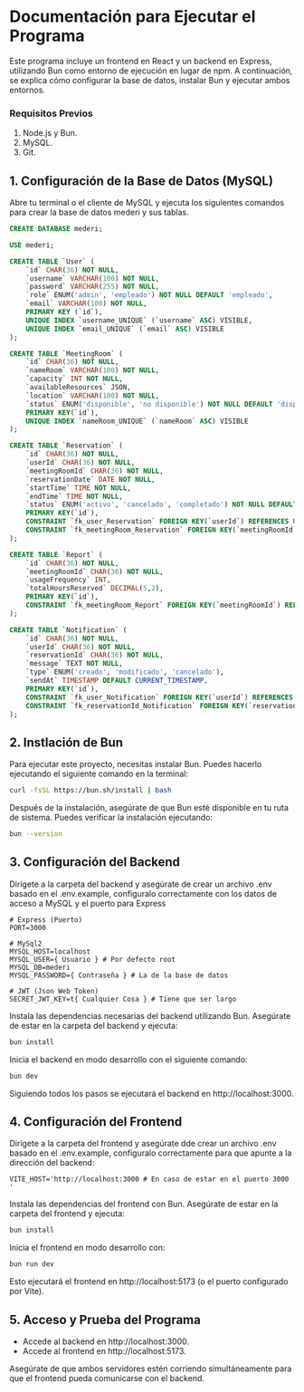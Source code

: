 # Documentación para Ejecutar el Programa

Este programa incluye un frontend en React y un backend en Express, utilizando Bun como entorno de ejecución en lugar de npm. A continuación, se explica cómo configurar la base de datos, instalar Bun y ejecutar ambos entornos.

### Requisitos Previos
1. Node.js y Bun.
2. MySQL.
3. Git.

## 1. Configuración de la Base de Datos (MySQL)
Abre tu terminal o el cliente de MySQL y ejecuta los siguientes comandos para crear la base de datos mederi y sus tablas.

```sql
CREATE DATABASE mederi;

USE mederi;

CREATE TABLE `User` (
    `id` CHAR(36) NOT NULL,
    `username` VARCHAR(100) NOT NULL,
    `password` VARCHAR(255) NOT NULL,
    `role` ENUM('admin', 'empleado') NOT NULL DEFAULT 'empleado',
    `email` VARCHAR(100) NOT NULL,
    PRIMARY KEY (`id`),
    UNIQUE INDEX `username_UNIQUE` (`username` ASC) VISIBLE,
    UNIQUE INDEX `email_UNIQUE` (`email` ASC) VISIBLE
);

CREATE TABLE `MeetingRoom` (
    `id` CHAR(36) NOT NULL,
    `nameRoom` VARCHAR(100) NOT NULL,
    `capacity` INT NOT NULL,
    `availableResources` JSON,
    `location` VARCHAR(100) NOT NULL,
    `status` ENUM('disponible', 'no disponible') NOT NULL DEFAULT 'disponible',
    PRIMARY KEY(`id`),
    UNIQUE INDEX `nameRoom_UNIQUE` (`nameRoom` ASC) VISIBLE
);

CREATE TABLE `Reservation` (
    `id` CHAR(36) NOT NULL,
    `userId` CHAR(36) NOT NULL,
    `meetingRoomId` CHAR(36) NOT NULL,
    `reservationDate` DATE NOT NULL,
    `startTime` TIME NOT NULL,
    `endTime` TIME NOT NULL,
    `status` ENUM('activo', 'cancelado', 'completado') NOT NULL DEFAULT 'activo',
    PRIMARY KEY(`id`),
    CONSTRAINT `fk_user_Reservation` FOREIGN KEY(`userId`) REFERENCES User(`id`),
    CONSTRAINT `fk_meetingRoom_Reservation` FOREIGN KEY(`meetingRoomId`) REFERENCES MeetingRoom(`id`)
);

CREATE TABLE `Report` (
    `id` CHAR(36) NOT NULL,
    `meetingRoomId` CHAR(36) NOT NULL,
    `usageFrequency` INT,
    `totalHoursReserved` DECIMAL(5,2),
    PRIMARY KEY(`id`),
    CONSTRAINT `fk_meetingRoom_Report` FOREIGN KEY(`meetingRoomId`) REFERENCES MeetingRoom(`id`)   
);

CREATE TABLE `Notification` (
    `id` CHAR(36) NOT NULL,
    `userId` CHAR(36) NOT NULL,
    `reservationId` CHAR(36) NOT NULL,
    `message` TEXT NOT NULL,
    `type` ENUM('creado', 'modificado', 'cancelado'),
    `sendAt` TIMESTAMP DEFAULT CURRENT_TIMESTAMP,
    PRIMARY KEY(`id`),
    CONSTRAINT `fk_user_Notification` FOREIGN KEY(`userId`) REFERENCES User(`id`),
    CONSTRAINT `fk_reservationId_Notification` FOREIGN KEY(`reservationId`) REFERENCES Reservation(`id`)   
);
```

## 2. Instlación de Bun
Para ejecutar este proyecto, necesitas instalar Bun. Puedes hacerlo ejecutando el siguiente comando en la terminal:

```bash
curl -fsSL https://bun.sh/install | bash
```

Después de la instalación, asegúrate de que Bun esté disponible en tu ruta de sistema. Puedes verificar la instalación ejecutando:

```bash
bun --version
```

## 3. Configuración del Backend
Dirígete a la carpeta del backend y asegúrate de crear un archivo .env basado en el .env.example, configuralo correctamente con los datos de acceso a MySQL y el puerto para Express

```plaintext
# Express (Puerto)
PORT=3000

# MySql2 
MYSQL_HOST=localhost
MYSQL_USER={ Usuario } # Por defecto root
MYSQL_DB=mederi
MYSQL_PASSWORD={ Contraseña } # La de la base de datos

# JWT (Json Web Token)
SECRET_JWT_KEY=t{ Cualquier Cosa } # Tiene que ser largo
```

Instala las dependencias necesarias del backend utilizando Bun. Asegúrate de estar en la carpeta del backend y ejecuta:

```bash
bun install
```

Inicia el backend en modo desarrollo con el siguiente comando:

```bash
bun dev
```

Siguiendo todos los pasos se ejecutará el backend en http://localhost:3000.


## 4. Configuración del Frontend
Dirígete a la carpeta del frontend y asegúrate dde crear un archivo .env basado en el .env.example, configuralo correctamente para que apunte a la dirección del backend:

```plaintext
VITE_HOST='http://localhost:3000 # En caso de estar en el puerto 3000 '
```

Instala las dependencias del frontend con Bun. Asegúrate de estar en la carpeta del frontend y ejecuta:

```bash
bun install
```

Inicia el frontend en modo desarrollo con:

```bash
bun run dev
```

Esto ejecutará el frontend en http://localhost:5173 (o el puerto configurado por Vite).


## 5. Acceso y Prueba del Programa
- Accede al backend en http://localhost:3000.
- Accede al frontend en http://localhost:5173.

Asegúrate de que ambos servidores estén corriendo simultáneamente para que el frontend pueda comunicarse con el backend.